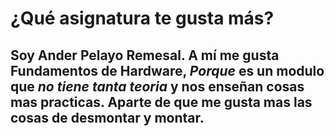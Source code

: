 # ¿Qué asignatura te gusta más?
Soy Ander Pelayo Remesal. A mí me gusta **Fundamentos de Hardware**, *Porque* es un modulo que ___no tiene tanta teoria___ y nos enseñan cosas mas practicas. Aparte de que me gusta mas las cosas de desmontar y montar. 
---
